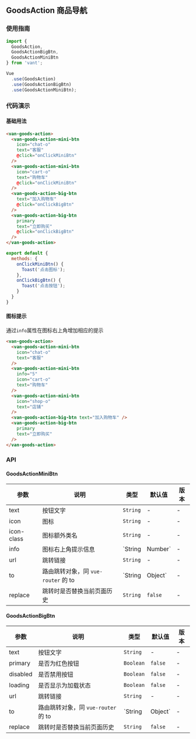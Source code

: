 ## GoodsAction 商品导航

### 使用指南
``` javascript
import {
  GoodsAction,
  GoodsActionBigBtn,
  GoodsActionMiniBtn
} from 'vant';

Vue
  .use(GoodsAction)
  .use(GoodsActionBigBtn)
  .use(GoodsActionMiniBtn);
```

### 代码演示
#### 基础用法

```html
<van-goods-action>
  <van-goods-action-mini-btn
    icon="chat-o"
    text="客服"
    @click="onClickMiniBtn"
  />
  <van-goods-action-mini-btn
    icon="cart-o"
    text="购物车"
    @click="onClickMiniBtn"
  />
  <van-goods-action-big-btn
    text="加入购物车"
    @click="onClickBigBtn"
  />
  <van-goods-action-big-btn
    primary
    text="立即购买"
    @click="onClickBigBtn"
  />
</van-goods-action>
```

```javascript
export default {
  methods: {
    onClickMiniBtn() {
      Toast('点击图标');
    },
    onClickBigBtn() {
      Toast('点击按钮');
    }
  }
}
```

#### 图标提示
通过`info`属性在图标右上角增加相应的提示

```html
<van-goods-action>
  <van-goods-action-mini-btn
    icon="chat-o"
    text="客服"
  />
  <van-goods-action-mini-btn
    info="5"
    icon="cart-o"
    text="购物车"
  />
  <van-goods-action-mini-btn
    icon="shop-o"
    text="店铺"
  />
  <van-goods-action-big-btn text="加入购物车" />
  <van-goods-action-big-btn
    primary
    text="立即购买"
  />
</van-goods-action>
```

### API

#### GoodsActionMiniBtn

| 参数 | 说明 | 类型 | 默认值 | 版本 |
|------|------|------|------|------|
| text | 按钮文字 | `String` | - | - |
| icon | 图标 | `String` | - | - |
| icon-class | 图标额外类名 | `String` | - | - |
| info | 图标右上角提示信息 | `String | Number` | - | - |
| url | 跳转链接 | `String` | - | - |
| to | 路由跳转对象，同 `vue-router` 的 to | `String | Object` | - | - |
| replace | 跳转时是否替换当前页面历史 | `String` | `false` | - |

#### GoodsActionBigBtn

| 参数 | 说明 | 类型 | 默认值 | 版本 |
|------|------|------|------|------|
| text | 按钮文字 | `String` | - | - |
| primary | 是否为红色按钮 | `Boolean` | `false` | - |
| disabled | 是否禁用按钮 | `Boolean` | `false` | - | 1.3.10 |
| loading | 是否显示为加载状态 | `Boolean` | `false` | - | 1.3.10 |
| url | 跳转链接 | `String` | - | - |
| to | 路由跳转对象，同 `vue-router` 的 to | `String | Object` | - | - |
| replace | 跳转时是否替换当前页面历史 | `String` | `false` | - |
